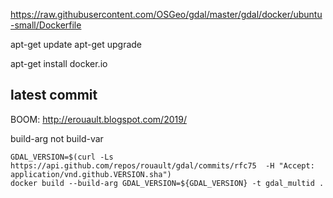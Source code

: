 https://raw.githubusercontent.com/OSGeo/gdal/master/gdal/docker/ubuntu-small/Dockerfile

apt-get update
apt-get upgrade

apt-get install docker.io

## latest commit 

BOOM: http://erouault.blogspot.com/2019/

build-arg not build-var

```
GDAL_VERSION=$(curl -Ls https://api.github.com/repos/rouault/gdal/commits/rfc75  -H "Accept: application/vnd.github.VERSION.sha")
docker build --build-arg GDAL_VERSION=${GDAL_VERSION} -t gdal_multid .
```
